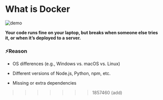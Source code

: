 # What is Docker 

![demo](https://blog.codewithdan.com/wp-content/uploads/2023/06/Docker-Logo.png)

**Your code runs fine on your laptop, but breaks when someone else tries it, or when it’s deployed to a server.**


### ⚡Reason

* OS differences (e.g., Windows vs. macOS vs. Linux)

* Different versions of Node.js, Python, npm, etc.

* Missing or extra dependencies
>>>>>>> 1857460 (add)
